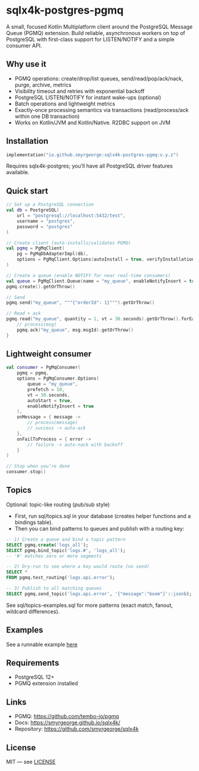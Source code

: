 # sqlx4k-postgres-pgmq

A small, focused Kotlin Multiplatform client around the PostgreSQL Message Queue (PGMQ) extension. Build reliable,
asynchronous workers on top of PostgreSQL with first-class support for LISTEN/NOTIFY and a simple consumer API.

## Why use it

- PGMQ operations: create/drop/list queues, send/read/pop/ack/nack, purge, archive, metrics
- Visibility timeout and retries with exponential backoff
- PostgreSQL LISTEN/NOTIFY for instant wake-ups (optional)
- Batch operations and lightweight metrics
- Exactly-once processing semantics via transactions (read/process/ack within one DB transaction)
- Works on Kotlin/JVM and Kotlin/Native. R2DBC support on JVM

## Installation

```kotlin
implementation("io.github.smyrgeorge:sqlx4k-postgres-pgmq:x.y.z")
```

Requires sqlx4k-postgres; you’ll have all PostgreSQL driver features available.

## Quick start

```kotlin
// Set up a PostgreSQL connection
val db = PostgreSQL(
    url = "postgresql://localhost:5432/test",
    username = "postgres",
    password = "postgres"
)

// Create client (auto-installs/validates PGMQ)
val pgmq = PgMqClient(
    pg = PgMqDbAdapterImpl(db),
    options = PgMqClient.Options(autoInstall = true, verifyInstallation = true)
)

// Create a queue (enable NOTIFY for near real-time consumers)
val queue = PgMqClient.Queue(name = "my_queue", enableNotifyInsert = true)
pgmq.create().getOrThrow()

// Send
pgmq.send("my_queue", """{"orderId": 1}""").getOrThrow()

// Read + ack
pgmq.read("my_queue", quantity = 1, vt = 30.seconds).getOrThrow().forEach { msg ->
    // process(msg)
    pgmq.ack("my_queue", msg.msgId).getOrThrow()
}
```

## Lightweight consumer

```kotlin
val consumer = PgMqConsumer(
    pgmq = pgmq,
    options = PgMqConsumer.Options(
        queue = "my_queue",
        prefetch = 10,
        vt = 30.seconds,
        autoStart = true,
        enableNotifyInsert = true
    ),
    onMessage = { message ->
        // process(message)
        // success -> auto-ack
    },
    onFailToProcess = { error ->
        // failure -> auto-nack with backoff
    }
)

// Stop when you’re done
consumer.stop()
```

## Topics

Optional: topic-like routing (pub/sub style)

- First, run sql/topics.sql in your database (creates helper functions and a bindings table).
- Then you can bind patterns to queues and publish with a routing key:

```sql
-- 1) Create a queue and bind a topic pattern
SELECT pgmq.create('logs_all');
SELECT pgmq.bind_topic('logs.#', 'logs_all');
-- '#' matches zero or more segments

-- 2) Dry-run to see where a key would route (no send)
SELECT *
FROM pgmq.test_routing('logs.api.error');

-- 3) Publish to all matching queues
SELECT pgmq.send_topic('logs.api.error', '{"message":"boom"}'::jsonb);
```

See sql/topics-examples.sql for more patterns (exact match, fanout, wildcard differences).

## Examples

See a runnable
example [here](../examples/postgres/src/commonMain/kotlin/io/github/smyrgeorge/sqlx4k/examples/postgres/Examples.kt)

## Requirements

- PostgreSQL 12+
- PGMQ extension installed

## Links

- PGMQ: https://github.com/tembo-io/pgmq
- Docs: https://smyrgeorge.github.io/sqlx4k/
- Repository: https://github.com/smyrgeorge/sqlx4k

## License

MIT — see [LICENSE](../LICENSE)
